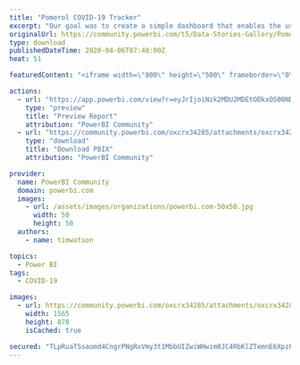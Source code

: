```yaml
---
title: "Pomerol COVID-19 Tracker"
excerpt: "Our goal was to create a simple dashboard that enables the user to quickly understand the spread of COVID-19 around the world whilst providing"
originalUrl: https://community.powerbi.com/t5/Data-Stories-Gallery/Pomerol-COVID-19-Tracker/m-p/1010226
type: download
publishedDateTime: 2020-04-06T07:40:00Z
heat: 51

featuredContent: "<iframe width=\"800\" height=\"500\" frameborder=\"0\" src=\"https://app.powerbi.com/view?r=eyJrIjoiNzk2MDU2MDEtODkxOS00NDJmLWEzYzAtNzZmMmUzMjVjNDJiIiwidCI6IjliMDFkNTljLTk4NzEtNGM3Yy04NmE2LWIyMTRlNGJiOTI4ZSIsImMiOjh9\"></iframe>"

actions:
  - url: "https://app.powerbi.com/view?r=eyJrIjoiNzk2MDU2MDEtODkxOS00NDJmLWEzYzAtNzZmMmUzMjVjNDJiIiwidCI6IjliMDFkNTljLTk4NzEtNGM3Yy04NmE2LWIyMTRlNGJiOTI4ZSIsImMiOjh9"
    type: "preview"
    title: "Preview Report"
    attribution: "PowerBI Community"
  - url: "https://community.powerbi.com/oxcrx34285/attachments/oxcrx34285/DataStoriesGallery/3691/2/Pomerol%20COVID-19%20Tracker.pbix"
    type: "download"
    title: "Download PBIX"
    attribution: "PowerBI Community"

provider:
  name: PowerBI Community
  domain: powerbi.com
  images:
    - url: /assets/images/organizations/powerbi.com-50x50.jpg
      width: 50
      height: 50
  authors:
    - name: timwatson

topics:
  - Power BI
tags:
  - COVID-19

images:
  - url: https://community.powerbi.com/oxcrx34285/attachments/oxcrx34285/DataStoriesGallery/3691/1/Pomerol%20COVID-19%20Tracker.PNG
    width: 1565
    height: 878
    isCached: true

secured: "TLpRuaTSsaomd4CngrPNgRxVmy3t1MbbUIZwiWHwim0JC4RbKlZTemnE6XpzPlzt/J/2aUE1rx7eqb42YBUX7gsVKCV/fhA/lx8bweckANZAcF12wkFHCRcv8+HyEjNVQoMFzVckMI18IVgNQGnw58Y1rUq1Zokz4atPa0+JMZKr9v0/yjpcqnyMu/iSGhBTLMLHsz0V0lefFtDfoIIutefYr+TfLAs25Mx7m9xXPnEXB1S62YgIMIX8JTatZn8UWc0vj1Cg7rMjoGNdmp9xvzeFxtWBy0fff93bzNFFfnJa5ZLLbx2N0XNThlAs4RWBDjZa4qoxfFHn4YvaVfJgvUaRxHZeSsfoEHWy7zVzXwKuX2mnnvVXw30wabhGrX1Gr80lnrd8Q3E9XfqcNiPhlw==;MvbWSWuMyWztq6ghF51hBw=="
---
```


